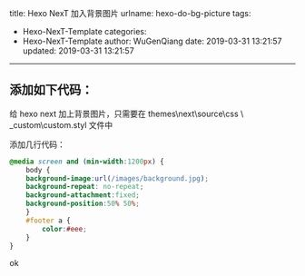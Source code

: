 title: Hexo NexT 加入背景图片
urlname: hexo-do-bg-picture
tags:
  - Hexo-NexT-Template
categories:
  - Hexo-NexT-Template
author: WuGenQiang
date: 2019-03-31 13:21:57
updated: 2019-03-31 13:21:57
---
## 添加如下代码：
给 hexo next 加上背景图片，只需要在 themes\next\source\css \ _custom\custom.styl 文件中

添加几行代码：

```css
@media screen and (min-width:1200px) {
    body {
    background-image:url(/images/background.jpg);
    background-repeat: no-repeat;
    background-attachment:fixed;
    background-position:50% 50%; 
    }
    #footer a {
        color:#eee;
    }
}
```
ok